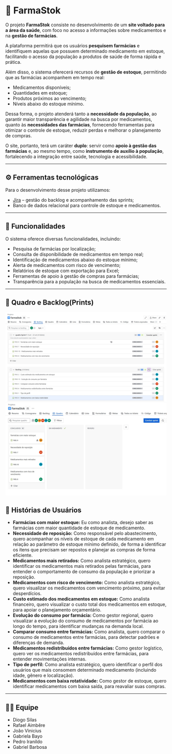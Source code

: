 # 💊 FarmaStok  

</p>

O projeto **FarmaStok** consiste no desenvolvimento de um **site voltado para a área da saúde**, com foco no acesso a informações sobre medicamentos e na **gestão de farmácias**.  

A plataforma permitirá que os usuários **pesquisem farmácias** e identifiquem aquelas que possuem determinado medicamento em estoque, facilitando o acesso da população a produtos de saúde de forma rápida e prática.  

Além disso, o sistema oferecerá recursos de **gestão de estoque**, permitindo que as farmácias acompanhem em tempo real:  

- Medicamentos disponíveis;  
- Quantidades em estoque;  
- Produtos próximos ao vencimento;  
- Níveis abaixo do estoque mínimo.  

Dessa forma, o projeto atenderá tanto a **necessidade da população**, ao garantir maior transparência e agilidade na busca por medicamentos, quanto às **necessidades das farmácias**, fornecendo ferramentas para otimizar o controle de estoque, reduzir perdas e melhorar o planejamento de compras.  

O site, portanto, terá um caráter **duplo**: servir como **apoio à gestão das farmácias** e, ao mesmo tempo, como **instrumento de auxílio à população**, fortalecendo a integração entre saúde, tecnologia e acessibilidade.  

---

## ⚙️ Ferramentas tecnológicas  

Para o desenvolvimento desse projeto utilizamos:  

- [Jira](https://cesar-team-stzzssi3.atlassian.net/jira/software/projects/FMS/boards/1/backlog?atlOrigin=eyJpIjoiNTkwMjQyZWNhMWUyNGE4ZWEyNTUxYjJmYmMxNTExOTMiLCJwIjoiaiJ9) – gestão do backlog e acompanhamento das sprints;  
- Banco de dados relacional para controle de estoque e medicamentos.  

---

## 🔹 Funcionalidades  

O sistema oferece diversas funcionalidades, incluindo:  

- Pesquisa de farmácias por localização;  
- Consulta de disponibilidade de medicamentos em tempo real;  
- Identificação de medicamentos abaixo do estoque mínimo;  
- Alerta de medicamentos com risco de vencimento;  
- Relatórios de estoque com exportação para Excel;  
- Ferramentas de apoio à gestão de compras para farmácias;  
- Transparência para a população na busca de medicamentos essenciais.  

---

## 🔹 Quadro e Backlog(Prints)
![Backlog](https://github.com/ildevdio/FarmaStok/blob/main/img/WhatsApp%20Image%202025-09-09%20at%2020.59.11.jpeg)
![Quadro](https://github.com/ildevdio/FarmaStok/blob/main/img/WhatsApp%20Image%202025-09-09%20at%2021.00.45.jpeg)



## 📖 Histórias de Usuários  

- **Farmácias com maior estoque:** Eu como analista, desejo saber as farmácias com maior quantidade de estoque de medicamento.  
- **Necessidade de reposição:** Como responsável pelo abastecimento, quero acompanhar os níveis de estoque de cada medicamento em relação ao parâmetro de estoque mínimo definido, de forma a identificar os itens que precisam ser repostos e planejar as compras de forma eficiente.  
- **Medicamentos mais retirados:** Como analista estratégico, quero identificar os medicamentos mais retirados pelas farmácias, para entender o comportamento de consumo da população e priorizar a reposição.  
- **Medicamentos com risco de vencimento:** Como analista estratégico, quero visualizar os medicamentos com vencimento próximo, para evitar desperdícios.  
- **Custo estimado dos medicamentos em estoque:** Como analista financeiro, quero visualizar o custo total dos medicamentos em estoque, para apoiar o planejamento orçamentário.  
- **Evolução do consumo por farmácia:** Como gestor regional, quero visualizar a evolução do consumo de medicamentos por farmácia ao longo do tempo, para identificar mudanças na demanda local.  
- **Comparar consumo entre farmácias:** Como analista, quero comparar o consumo de medicamentos entre farmácias, para detectar padrões e diferenças de demanda.  
- **Medicamentos redistribuídos entre farmácias:** Como gestor logístico, quero ver os medicamentos redistribuídos entre farmácias, para entender movimentações internas.  
- **Tipo de perfil:** Como analista estratégico, quero identificar o perfil dos usuários que mais consomem determinado medicamento (incluindo idade, gênero e localização).  
- **Medicamentos com baixa rotatividade:** Como gestor de estoque, quero identificar medicamentos com baixa saída, para reavaliar suas compras.  

---

## 👩‍💻 Equipe  

- Diogo Silas  
- Rafael Aimbêre  
- João Vinicius  
- Gabriela Bayo  
- Pedro Iranildo  
- Gabriel Barbosa  

